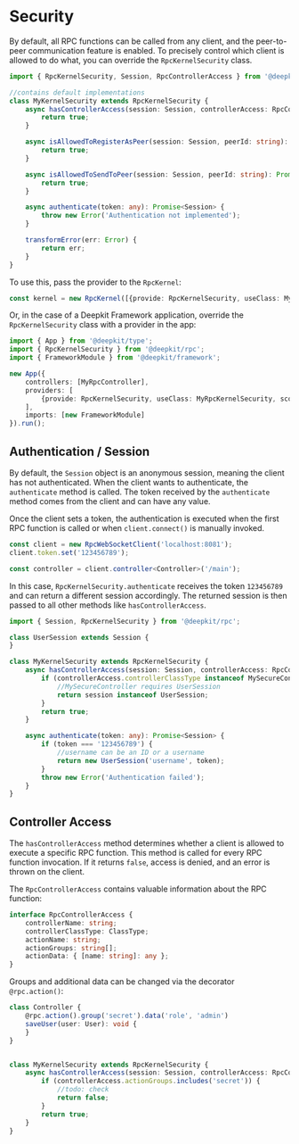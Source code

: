 # Security

By default, all RPC functions can be called from any client, and the peer-to-peer communication feature is enabled. To precisely control which client is allowed to do what, you can override the `RpcKernelSecurity` class.

```typescript
import { RpcKernelSecurity, Session, RpcControllerAccess } from '@deepkit/type';

//contains default implementations
class MyKernelSecurity extends RpcKernelSecurity {
    async hasControllerAccess(session: Session, controllerAccess: RpcControllerAccess): Promise<boolean> {
        return true;
    }

    async isAllowedToRegisterAsPeer(session: Session, peerId: string): Promise<boolean> {
        return true;
    }

    async isAllowedToSendToPeer(session: Session, peerId: string): Promise<boolean> {
        return true;
    }

    async authenticate(token: any): Promise<Session> {
        throw new Error('Authentication not implemented');
    }

    transformError(err: Error) {
        return err;
    }
}
```

To use this, pass the provider to the `RpcKernel`:

```typescript
const kernel = new RpcKernel([{provide: RpcKernelSecurity, useClass: MyKernelSecurity, scope: 'rpc'}]);
```

Or, in the case of a Deepkit Framework application, override the `RpcKernelSecurity` class with a provider in the app:

```typescript
import { App } from '@deepkit/type';
import { RpcKernelSecurity } from '@deepkit/rpc';
import { FrameworkModule } from '@deepkit/framework';

new App({
    controllers: [MyRpcController],
    providers: [
        {provide: RpcKernelSecurity, useClass: MyRpcKernelSecurity, scope: 'rpc'}
    ],
    imports: [new FrameworkModule]
}).run();
```

## Authentication / Session

By default, the `Session` object is an anonymous session, meaning the client has not authenticated. When the client wants to authenticate, the `authenticate` method is called. The token received by the `authenticate` method comes from the client and can have any value.

Once the client sets a token, the authentication is executed when the first RPC function is called or when `client.connect()` is manually invoked.


```typescript
const client = new RpcWebSocketClient('localhost:8081');
client.token.set('123456789');

const controller = client.controller<Controller>('/main');
```

In this case, `RpcKernelSecurity.authenticate` receives the token `123456789` and can return a different session accordingly. The returned session is then passed to all other methods like `hasControllerAccess`.

```typescript
import { Session, RpcKernelSecurity } from '@deepkit/rpc';

class UserSession extends Session {
}

class MyKernelSecurity extends RpcKernelSecurity {
    async hasControllerAccess(session: Session, controllerAccess: RpcControllerAccess): Promise<boolean> {
        if (controllerAccess.controllerClassType instanceof MySecureController) {
            //MySecureController requires UserSession
            return session instanceof UserSession;
        }
        return true;
    }

    async authenticate(token: any): Promise<Session> {
        if (token === '123456789') {
            //username can be an ID or a username
            return new UserSession('username', token);
        }
        throw new Error('Authentication failed');
    }
}
```

## Controller Access

The `hasControllerAccess` method determines whether a client is allowed to execute a specific RPC function. This method is called for every RPC function invocation. If it returns `false`, access is denied, and an error is thrown on the client.

The `RpcControllerAccess` contains valuable information about the RPC function:

```typescript
interface RpcControllerAccess {
    controllerName: string;
    controllerClassType: ClassType;
    actionName: string;
    actionGroups: string[];
    actionData: { [name: string]: any };
}
```

Groups and additional data can be changed via the decorator `@rpc.action()`:

```typescript
class Controller {
    @rpc.action().group('secret').data('role', 'admin')
    saveUser(user: User): void {
    }
}


class MyKernelSecurity extends RpcKernelSecurity {
    async hasControllerAccess(session: Session, controllerAccess: RpcControllerAccess): Promise<boolean> {
        if (controllerAccess.actionGroups.includes('secret')) {
            //todo: check
            return false;
        }
        return true;
    }
}
```
